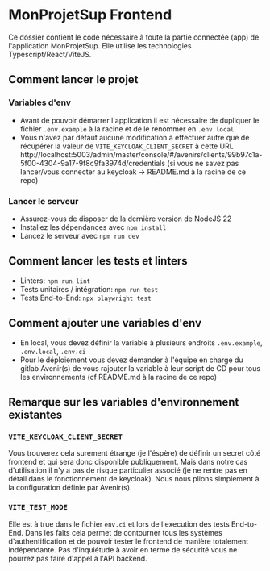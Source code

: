 # MonProjetSup Frontend
Ce dossier contient le code nécessaire à toute la partie connectée (app) de l'application MonProjetSup. 
Elle utilise les technologies Typescript/React/ViteJS.

## Comment lancer le projet
### Variables d'env
- Avant de pouvoir démarrer l'application il est nécessaire de dupliquer le fichier `.env.example` à la racine et de le renommer en `.env.local`
- Vous n'avez par défaut aucune modification à effectuer autre que de récupérer la valeur de `VITE_KEYCLOAK_CLIENT_SECRET` à cette URL http://localhost:5003/admin/master/console/#/avenirs/clients/99b97c1a-5f00-4304-9a17-9f8c9fa3974d/credentials (si vous ne savez pas lancer/vous connecter au keycloak -> README.md à la racine de ce repo)

### Lancer le serveur
- Assurez-vous de disposer de la dernière version de NodeJS 22
- Installez les dépendances avec `npm install`
- Lancez le serveur avec `npm run dev`


## Comment lancer les tests et linters
- Linters: `npm run lint`
- Tests unitaires / intégration: `npm run test`
- Tests End-to-End: `npx playwright test`


## Comment ajouter une variables d'env
- En local, vous devez définir la variable à plusieurs endroits `.env.example`, `.env.local`, `.env.ci`
- Pour le déploiement vous devez demander à l'équipe en charge du gitlab Avenir(s) de vous rajouter la variable à leur script de CD pour tous les environnements (cf README.md à la racine de ce repo)

## Remarque sur les variables d'environnement existantes
### `VITE_KEYCLOAK_CLIENT_SECRET`
Vous trouverez cela surement étrange (je l'éspère) de définir un secret côté frontend et qui sera donc disponible publiquement. Mais dans notre cas d'utilisation il n'y a pas de risque particulier associé (je ne rentre pas en détail dans le fonctionnement de keycloak). Nous nous plions simplement à la configuration définie par Avenir(s).

### `VITE_TEST_MODE`
Elle est à true dans le fichier `env.ci` et lors de l'execution des tests End-to-End. Dans les faits cela permet de contourner tous les systèmes d'authentification et de pouvoir tester le frontend de manière totalement indépendante. Pas d'inquiétude à avoir en terme de sécurité vous ne pourrez pas faire d'appel à l'API backend. 